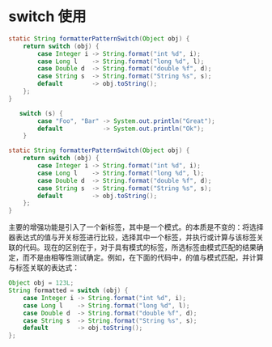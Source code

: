 # switch 使用

```java
static String formatterPatternSwitch(Object obj) {
    return switch (obj) {
        case Integer i -> String.format("int %d", i);
        case Long l    -> String.format("long %d", l);
        case Double d  -> String.format("double %f", d);
        case String s  -> String.format("String %s", s);
        default        -> obj.toString();
    };
}
```

```java
   switch (s) {
        case "Foo", "Bar" -> System.out.println("Great");
        default           -> System.out.println("Ok");
    }
```

```java
static String formatterPatternSwitch(Object obj) {
    return switch (obj) {
        case Integer i -> String.format("int %d", i);
        case Long l    -> String.format("long %d", l);
        case Double d  -> String.format("double %f", d);
        case String s  -> String.format("String %s", s);
        default        -> obj.toString();
    };
}
```

主要的增强功能是引入了一个新标签，其中是一个模式。的本质是不变的：将选择器表达式的值与开关标签进行比较，选择其中一个标签，并执行或计算与该标签关联的代码。现在的区别在于，对于具有模式的标签，所选标签由模式匹配的结果确定，而不是由相等性测试确定。例如，在下面的代码中，的值与模式匹配，并计算与标签关联的表达式：

```java
Object obj = 123L;
String formatted = switch (obj) {
    case Integer i -> String.format("int %d", i);
    case Long l    -> String.format("long %d", l);
    case Double d  -> String.format("double %f", d);
    case String s  -> String.format("String %s", s);
    default        -> obj.toString();
};
```

